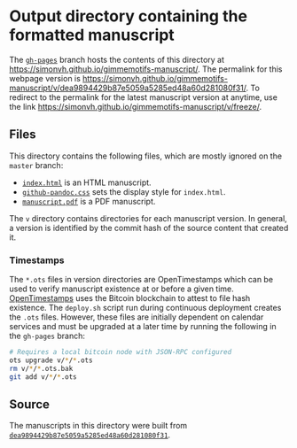 # Output directory containing the formatted manuscript

The [`gh-pages`](https://github.com/simonvh/gimmemotifs-manuscript/tree/gh-pages) branch hosts the contents of this directory at https://simonvh.github.io/gimmemotifs-manuscript/.
The permalink for this webpage version is https://simonvh.github.io/gimmemotifs-manuscript/v/dea9894429b87e5059a5285ed48a60d281080f31/.
To redirect to the permalink for the latest manuscript version at anytime, use the link https://simonvh.github.io/gimmemotifs-manuscript/v/freeze/.

## Files

This directory contains the following files, which are mostly ignored on the `master` branch:

+ [`index.html`](index.html) is an HTML manuscript.
+ [`github-pandoc.css`](github-pandoc.css) sets the display style for `index.html`.
+ [`manuscript.pdf`](manuscript.pdf) is a PDF manuscript.

The `v` directory contains directories for each manuscript version.
In general, a version is identified by the commit hash of the source content that created it.

### Timestamps

The `*.ots` files in version directories are OpenTimestamps which can be used to verify manuscript existence at or before a given time.
[OpenTimestamps](https://opentimestamps.org/) uses the Bitcoin blockchain to attest to file hash existence.
The `deploy.sh` script run during continuous deployment creates the `.ots` files.
However, these files are initially dependent on calendar services and must be upgraded at a later time by running the following in the `gh-pages` branch:

```sh
# Requires a local bitcoin node with JSON-RPC configured
ots upgrade v/*/*.ots
rm v/*/*.ots.bak
git add v/*/*.ots
```

## Source

The manuscripts in this directory were built from
[`dea9894429b87e5059a5285ed48a60d281080f31`](https://github.com/simonvh/gimmemotifs-manuscript/commit/dea9894429b87e5059a5285ed48a60d281080f31).
